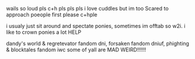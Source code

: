 wails so loud pls c+h pls pls pls i love cuddles but im too Scared to approach poeople   first  please c+hple

i usualy just sit around and spectate ponies, sometimes im offtab so w2i. i like to crown ponies a lot HELP

dandy's world & regretevator fandom dni, forsaken fandom dniuf, phighting & blocktales fandom iwc some of yall are MAD WEIRD!!!!!!


<!---
phighterfifteen/phighterfifteen is a ✨ special ✨ repository because its `README.md` (this file) appears on your GitHub profile.
You can click the Preview link to take a look at your changes.
--->
